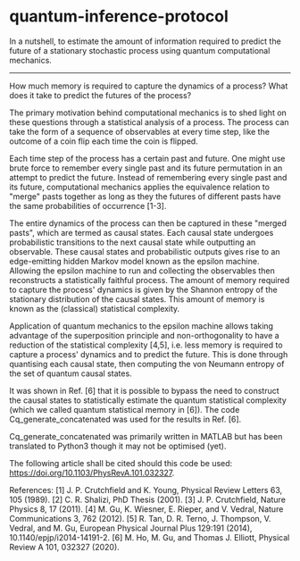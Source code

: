 # quantum-inference-protocol
In a nutshell, to estimate the amount of information required to predict the future of a stationary stochastic process using quantum computational mechanics.

---

How much memory is required to capture the dynamics of a process?
What does it take to predict the futures of the process? 

The primary motivation behind computational mechanics is to shed light on these questions through a statistical analysis of a process. The process can take the form of a sequence of observables at every time step, like the outcome of a coin flip each time the coin is flipped.

Each time step of the process has a certain past and future. One might use brute force to remember every single past and its future permutation in an attempt to predict the future. Instead of remembering every single past and its future, computational mechanics applies the equivalence relation to "merge" pasts together as long as they the futures of different pasts have the same probabilities of occurrence [1-3].

The entire dynamics of the process can then be captured in these "merged pasts", which are termed as causal states. Each causal state undergoes probabilistic transitions to the next causal state while outputting an observable. These causal states and probabilistic outputs gives rise to an edge-emitting hidden Markov model known as the epsilon machine. Allowing the epsilon machine to run and collecting the observables then reconstructs a statistically faithful process. The amount of memory required to capture the process' dynamics is given by the Shannon entropy of the stationary distribution of the causal states. This amount of memory is known as the (classical) statistical complexity.

Application of quantum mechanics to the epsilon machine allows taking advantage of the superposition principle and non-orthogonality to have a reduction of the statistical complexity [4,5], i.e. less memory is required to capture a process' dynamics and to predict the future. This is done through quantising each causal state, then computing the von Neumann entropy of the set of quantum causal states.

It was shown in Ref. [6] that it is possible to bypass the need to construct the causal states to statistically estimate the quantum statistical complexity (which we called quantum statistical memory in [6]). The code Cq_generate_concatenated was used for the results in Ref. [6]. 

Cq_generate_concatenated was primarily written in MATLAB but has been translated to Python3 though it may not be optimised (yet). 

The following article shall be cited should this code be used: https://doi.org/10.1103/PhysRevA.101.032327.

References:
[1] J. P. Crutchfield and K. Young, Physical Review Letters 63, 105 (1989).
[2] C. R. Shalizi, PhD Thesis (2001).
[3] J. P. Crutchfield, Nature Physics 8, 17 (2011).
[4] M. Gu, K. Wiesner, E. Rieper, and V. Vedral, Nature Communications 3, 762 (2012).
[5] R. Tan, D. R. Terno, J. Thompson, V. Vedral, and M. Gu, European Physical Journal Plus 129:191 (2014), 10.1140/epjp/i2014-14191-2.
[6] M. Ho, M. Gu, and Thomas J. Elliott, Physical Review A 101, 032327 (2020).
